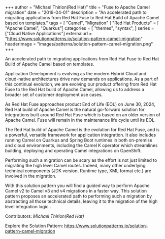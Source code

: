 +++
author = "Michael Thirion(Red Hat)"
title = "Fuse to Apache Camel migration"
date = "2019-04-01"
description = "An accelerated path to migrating applications from Red Hat Fuse to Red Hat Build of Apache Camel based on templates."
tags = [
    "Camel", "Migration"
]
"Red Hat Products" = [    "Apache Camel",    "Quarkus"]
categories = [
    "themes",
    "syntax",
]
series = ["Cloud Native Applications"]
externalurl = "https://www.solutionpatterns.io/solution-pattern-camel-migration"
headerimage = "images/patterns/solution-pattern-camel-migration.png"
+++

An accelerated path to migrating applications from Red Hat Fuse to Red Hat Build of Apache Camel based on templates.

<!--more-->

Application Development is evolving as the modern Hybrid Cloud and cloud-native architectures drive new demands on applications. As a part of this continual evolution, we are evolving our product offering from Red Hat Fuse to the Red Hat build of Apache Camel, allowing us to address a broader set of customer deployment use cases.

As Red Hat Fuse approaches product End of Life (EOL) on June 30, 2024, Red Hat build of Apache Camel is the natural go-forward solution for integrations built around Red Hat Fuse which is based on an older version of Apache Camel. Fuse will remain in the maintenance life cycle until its EOL.

The Red Hat build of Apache Camel is the evolution for Red Hat Fuse, and is a powerful, versatile framework for application integration. It also includes running Camel on Quarkus and Spring Boot runtimes in both on-premise and cloud environments, including the Camel K operator which streamlines building, deploying and operating Camel integrations on OpenShift.

Performing such a migration can be scary as the effort is not just limited to migrating the high level Camel routes. Indeed, many other underlying technical components (JDK version, Runtime type, XML format etc.) are involved in the migration.

With this solution pattern you will find a guided way to perform Apache Camel v2 to Camel v3 and v4 migrations in a faster way. This solution pattern proposes an accelerated path to performing such a migration by abstracting all those technical details, leaving it to the migration of the high level integration logic .



Contributors: _Michael Thirion(Red Hat)_

Explore the Solution Pattern: https://www.solutionpatterns.io/solution-pattern-camel-migration